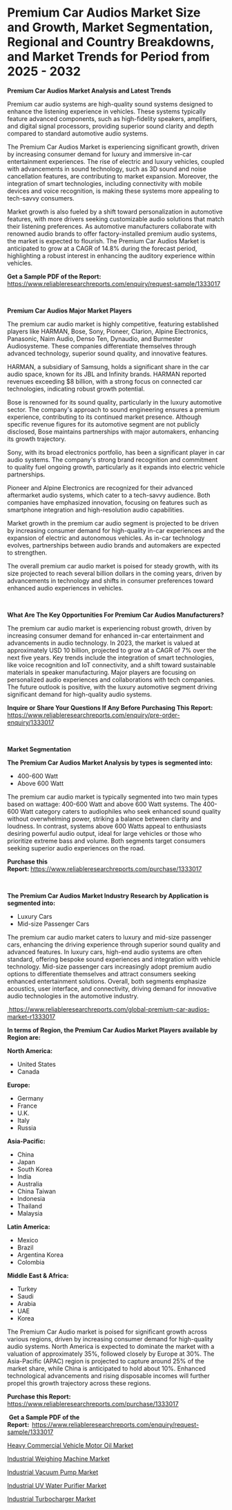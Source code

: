 <p><h1>Premium Car Audios Market Size and Growth, Market Segmentation, Regional and Country Breakdowns, and Market Trends for Period from 2025 -  2032</h1></p><p><strong>Premium Car Audios Market Analysis and Latest Trends</strong></p>
<p><p>Premium car audio systems are high-quality sound systems designed to enhance the listening experience in vehicles. These systems typically feature advanced components, such as high-fidelity speakers, amplifiers, and digital signal processors, providing superior sound clarity and depth compared to standard automotive audio systems. </p><p>The Premium Car Audios Market is experiencing significant growth, driven by increasing consumer demand for luxury and immersive in-car entertainment experiences. The rise of electric and luxury vehicles, coupled with advancements in sound technology, such as 3D sound and noise cancellation features, are contributing to market expansion. Moreover, the integration of smart technologies, including connectivity with mobile devices and voice recognition, is making these systems more appealing to tech-savvy consumers.</p><p>Market growth is also fueled by a shift toward personalization in automotive features, with more drivers seeking customizable audio solutions that match their listening preferences. As automotive manufacturers collaborate with renowned audio brands to offer factory-installed premium audio systems, the market is expected to flourish. The Premium Car Audios Market is anticipated to grow at a CAGR of 14.8% during the forecast period, highlighting a robust interest in enhancing the auditory experience within vehicles.</p></p>
<p><strong>Get a Sample PDF of the Report:&nbsp;</strong> <a href="https://www.reliableresearchreports.com/enquiry/request-sample/1333017?utm_campaign=3093&utm_medium=2&utm_source=Github&utm_content=ia&utm_term=24032025&utm_id=premium-car-audios">https://www.reliableresearchreports.com/enquiry/request-sample/1333017</a></p>
<p>&nbsp;</p>
<p><strong>Premium Car Audios Major Market Players</strong></p>
<p><p>The premium car audio market is highly competitive, featuring established players like HARMAN, Bose, Sony, Pioneer, Clarion, Alpine Electronics, Panasonic, Naim Audio, Denso Ten, Dynaudio, and Burmester Audiosysteme. These companies differentiate themselves through advanced technology, superior sound quality, and innovative features.</p><p>HARMAN, a subsidiary of Samsung, holds a significant share in the car audio space, known for its JBL and Infinity brands. HARMAN reported revenues exceeding $8 billion, with a strong focus on connected car technologies, indicating robust growth potential.</p><p>Bose is renowned for its sound quality, particularly in the luxury automotive sector. The company's approach to sound engineering ensures a premium experience, contributing to its continued market presence. Although specific revenue figures for its automotive segment are not publicly disclosed, Bose maintains partnerships with major automakers, enhancing its growth trajectory.</p><p>Sony, with its broad electronics portfolio, has been a significant player in car audio systems. The company's strong brand recognition and commitment to quality fuel ongoing growth, particularly as it expands into electric vehicle partnerships.</p><p>Pioneer and Alpine Electronics are recognized for their advanced aftermarket audio systems, which cater to a tech-savvy audience. Both companies have emphasized innovation, focusing on features such as smartphone integration and high-resolution audio capabilities.</p><p>Market growth in the premium car audio segment is projected to be driven by increasing consumer demand for high-quality in-car experiences and the expansion of electric and autonomous vehicles. As in-car technology evolves, partnerships between audio brands and automakers are expected to strengthen.</p><p>The overall premium car audio market is poised for steady growth, with its size projected to reach several billion dollars in the coming years, driven by advancements in technology and shifts in consumer preferences toward enhanced audio experiences in vehicles.</p></p>
<p>&nbsp;</p>
<p><strong>What Are The Key Opportunities For Premium Car Audios Manufacturers?</strong></p>
<p><p>The premium car audio market is experiencing robust growth, driven by increasing consumer demand for enhanced in-car entertainment and advancements in audio technology. In 2023, the market is valued at approximately USD 10 billion, projected to grow at a CAGR of 7% over the next five years. Key trends include the integration of smart technologies, like voice recognition and IoT connectivity, and a shift toward sustainable materials in speaker manufacturing. Major players are focusing on personalized audio experiences and collaborations with tech companies. The future outlook is positive, with the luxury automotive segment driving significant demand for high-quality audio systems.</p></p>
<p><strong>Inquire or Share Your Questions If Any Before Purchasing This Report:</strong> <a href="https://www.reliableresearchreports.com/enquiry/pre-order-enquiry/1333017?utm_campaign=3093&utm_medium=2&utm_source=Github&utm_content=ia&utm_term=24032025&utm_id=premium-car-audios">https://www.reliableresearchreports.com/enquiry/pre-order-enquiry/1333017</a></p>
<p>&nbsp;</p>
<p><strong>Market Segmentation</strong></p>
<p><strong>The Premium Car Audios Market Analysis by types is segmented into:</strong></p>
<p><ul><li>400-600 Watt</li><li>Above 600 Watt</li></ul></p>
<p><p>The premium car audio market is typically segmented into two main types based on wattage: 400-600 Watt and above 600 Watt systems. The 400-600 Watt category caters to audiophiles who seek enhanced sound quality without overwhelming power, striking a balance between clarity and loudness. In contrast, systems above 600 Watts appeal to enthusiasts desiring powerful audio output, ideal for large vehicles or those who prioritize extreme bass and volume. Both segments target consumers seeking superior audio experiences on the road.</p></p>
<p><strong>Purchase this Report:&nbsp;</strong><a href="https://www.reliableresearchreports.com/purchase/1333017?utm_campaign=3093&utm_medium=2&utm_source=Github&utm_content=ia&utm_term=24032025&utm_id=premium-car-audios">https://www.reliableresearchreports.com/purchase/1333017</a></p>
<p>&nbsp;</p>
<p><strong>The Premium Car Audios Market Industry Research by Application is segmented into:</strong></p>
<p><ul><li>Luxury Cars</li><li>Mid-size Passenger Cars</li></ul></p>
<p><p>The premium car audio market caters to luxury and mid-size passenger cars, enhancing the driving experience through superior sound quality and advanced features. In luxury cars, high-end audio systems are often standard, offering bespoke sound experiences and integration with vehicle technology. Mid-size passenger cars increasingly adopt premium audio options to differentiate themselves and attract consumers seeking enhanced entertainment solutions. Overall, both segments emphasize acoustics, user interface, and connectivity, driving demand for innovative audio technologies in the automotive industry.</p></p>
<p><a href="https://www.reliableresearchreports.com/global-premium-car-audios-market-r1333017?utm_campaign=3093&utm_medium=2&utm_source=Github&utm_content=ia&utm_term=24032025&utm_id=premium-car-audios">&nbsp;https://www.reliableresearchreports.com/global-premium-car-audios-market-r1333017</a></p>
<p><strong>In terms of Region, the Premium Car Audios Market Players available by Region are:</strong></p>
<p>
    <p> <strong> North America: </strong>
        <ul>
            <li>United States</li>
            <li>Canada</li>
        </ul>
        </p> 
    <p> <strong> Europe: </strong>
        <ul>
            <li>Germany</li>
            <li>France</li>
            <li>U.K.</li>
            <li>Italy</li>
            <li>Russia</li>
        </ul>
        </p> 
    <p> <strong> Asia-Pacific: </strong>
        <ul>
            <li>China</li>
            <li>Japan</li>
            <li>South Korea</li>
            <li>India</li>
            <li>Australia</li>
            <li>China Taiwan</li>
            <li>Indonesia</li>
            <li>Thailand</li>
            <li>Malaysia</li>
        </ul>
        </p> 
    <p> <strong> Latin America: </strong>
        <ul>
            <li>Mexico</li>
            <li>Brazil</li>
            <li>Argentina Korea</li>
            <li>Colombia</li>
        </ul>
        </p> 
    <p> <strong> Middle East & Africa: </strong>
        <ul>
            <li>Turkey</li>
            <li>Saudi</li>
            <li>Arabia</li>
            <li>UAE</li>
            <li>Korea</li>
        </ul>
    </p>
    </p>
<p><p>The Premium Car Audio market is poised for significant growth across various regions, driven by increasing consumer demand for high-quality audio systems. North America is expected to dominate the market with a valuation of approximately 35%, followed closely by Europe at 30%. The Asia-Pacific (APAC) region is projected to capture around 25% of the market share, while China is anticipated to hold about 10%. Enhanced technological advancements and rising disposable incomes will further propel this growth trajectory across these regions.</p></p>
<p><strong>Purchase this Report: </strong><a href="https://www.reliableresearchreports.com/purchase/1333017?utm_campaign=3093&utm_medium=2&utm_source=Github&utm_content=ia&utm_term=24032025&utm_id=premium-car-audios">https://www.reliableresearchreports.com/purchase/1333017</a></p>
<p>&nbsp;<strong>Get a Sample PDF of the Report:&nbsp;&nbsp;</strong><a href="https://www.reliableresearchreports.com/enquiry/request-sample/1333017?utm_campaign=3093&utm_medium=2&utm_source=Github&utm_content=ia&utm_term=24032025&utm_id=premium-car-audios">https://www.reliableresearchreports.com/enquiry/request-sample/1333017</a></p>
<p><strong></strong></p>
<p><p><a href="https://github.com/ivvrgibi/Market-Research-Report-List-1/blob/main/heavy-commercial-vehicle-motor-oil-market.md?utm_campaign=3093&utm_medium=2&utm_source=Github&utm_content=ia&utm_term=24032025&utm_id=premium-car-audios">Heavy Commercial Vehicle Motor Oil Market</a></p><p><a href="https://www.linkedin.com/pulse/forecasting-growth-industrial-weighing-machine-market-negke?utm_campaign=3093&utm_medium=2&utm_source=Github&utm_content=ia&utm_term=24032025&utm_id=premium-car-audios">Industrial Weighing Machine Market</a></p><p><a href="https://www.linkedin.com/pulse/comprehensive-analysis-industrial-vacuum-pump-market-from-vjbjf?utm_campaign=3093&utm_medium=2&utm_source=Github&utm_content=ia&utm_term=24032025&utm_id=premium-car-audios">Industrial Vacuum Pump Market</a></p><p><a href="https://www.linkedin.com/pulse/industry-analysis-competitive-strategies-industrial-uv-water-ym6nf?utm_campaign=3093&utm_medium=2&utm_source=Github&utm_content=ia&utm_term=24032025&utm_id=premium-car-audios">Industrial UV Water Purifier Market</a></p><p><a href="https://www.linkedin.com/pulse/thorough-scrutiny-industrial-turbocharger-market-size-share-revenue-fvybf?utm_campaign=3093&utm_medium=2&utm_source=Github&utm_content=ia&utm_term=24032025&utm_id=premium-car-audios">Industrial Turbocharger Market</a></p></p>